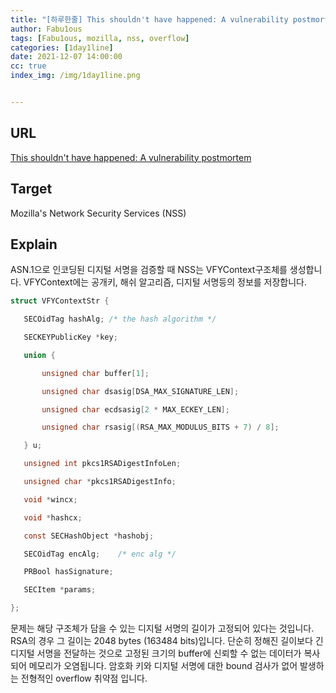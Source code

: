 ```yaml
---
title: "[하루한줄] This shouldn't have happened: A vulnerability postmortem"
author: Fabu1ous
tags: [Fabu1ous, mozilla, nss, overflow]
categories: [1day1line]
date: 2021-12-07 14:00:00
cc: true
index_img: /img/1day1line.png


---
```




## URL

[This shouldn't have happened: A vulnerability postmortem](https://googleprojectzero.blogspot.com/2021/12/this-shouldnt-have-happened.html)



## **Target**

Mozilla's Network Security Services (NSS)



## **Explain**

ASN.1으로 인코딩된 디지털 서명을 검증할 때 NSS는 VFYContext구조체를 생성합니다. VFYContext에는 공개키, 해쉬 알고리즘, 디지털 서명등의 정보를 저장합니다. 

```c
struct VFYContextStr {

   SECOidTag hashAlg; /* the hash algorithm */

   SECKEYPublicKey *key;

   union {

       unsigned char buffer[1];

       unsigned char dsasig[DSA_MAX_SIGNATURE_LEN];

       unsigned char ecdsasig[2 * MAX_ECKEY_LEN];

       unsigned char rsasig[(RSA_MAX_MODULUS_BITS + 7) / 8];

   } u;

   unsigned int pkcs1RSADigestInfoLen;

   unsigned char *pkcs1RSADigestInfo;

   void *wincx;

   void *hashcx;

   const SECHashObject *hashobj;

   SECOidTag encAlg;    /* enc alg */

   PRBool hasSignature;

   SECItem *params;

};
```

문제는 해당 구조체가 담을 수 있는 디지털 서명의 길이가 고정되어 있다는 것입니다. RSA의 경우 그 길이는 2048 bytes (163484 bits)입니다. 단순히 정해진 길이보다 긴 디지털 서명을 전달하는 것으로 고정된 크기의 buffer에 신뢰할 수 없는 데이터가 복사되어 메모리가 오염됩니다. 암호화 키와 디지털 서명에 대한 bound 검사가 없어 발생하는 전형적인 overflow 취약점 입니다.